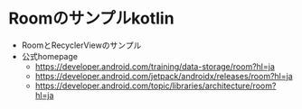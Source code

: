 # Roomのサンプルkotlin
- RoomとRecyclerViewのサンプル
- 公式homepage
  * https://developer.android.com/training/data-storage/room?hl=ja
  * https://developer.android.com/jetpack/androidx/releases/room?hl=ja
  * https://developer.android.com/topic/libraries/architecture/room?hl=ja
